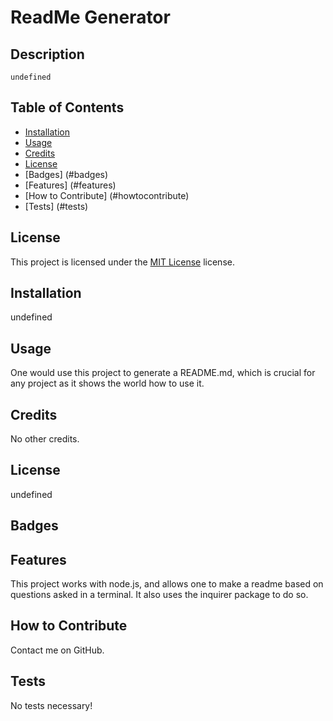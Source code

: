 # ReadMe Generator

  ## Description

    undefined

  ## Table of Contents 
  - [Installation](#installation)
  - [Usage](#usage)
  - [Credits](#credits)
  - [License](#license)
  - [Badges] (#badges)
  - [Features] (#features)
  - [How to Contribute] (#howtocontribute)
  - [Tests] (#tests)
  
  ## License

This project is licensed under the [MIT License]() license.

  ## Installation

  undefined

  ## Usage
  
  One would use this project to generate a README.md, which is crucial for any project as it shows the world how to use it.

  ## Credits

  No other credits.

  ## License
  
  undefined

  ## Badges
  
  

  ## Features
  
  This project works with node.js, and allows one to make a readme based on questions asked in a terminal. It also uses the inquirer package to do so.

  ## How to Contribute
  
  Contact me on GitHub.

  ## Tests

  No tests necessary!
